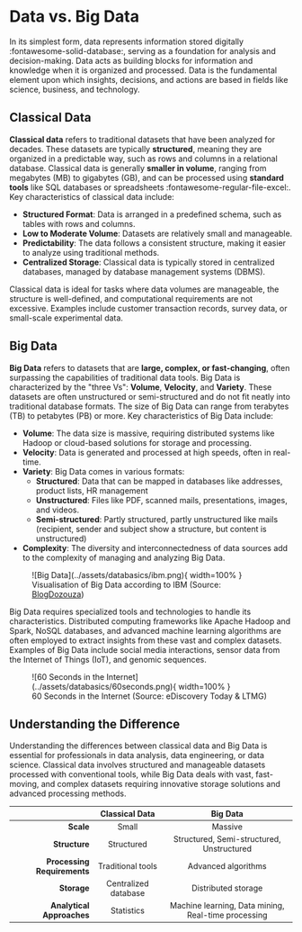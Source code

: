 # Data vs. Big Data

In its simplest form, data represents information stored digitally :fontawesome-solid-database:, serving as a foundation for analysis and decision-making. Data acts as building blocks for information and knowledge when it is organized and processed. Data is the fundamental element upon which insights, decisions, and actions are based in fields like science, business, and technology.

## Classical Data
**Classical data** refers to traditional datasets that have been analyzed for decades. These datasets are typically **structured**, meaning they are organized in a predictable way, such as rows and columns in a relational database. Classical data is generally **smaller in volume**, ranging from megabytes (MB) to gigabytes (GB), and can be processed using **standard tools** like SQL databases or spreadsheets :fontawesome-regular-file-excel:. Key characteristics of classical data include:

- **Structured Format**: Data is arranged in a predefined schema, such as tables with rows and columns.
- **Low to Moderate Volume**: Datasets are relatively small and manageable.
- **Predictability**: The data follows a consistent structure, making it easier to analyze using traditional methods.
- **Centralized Storage**: Classical data is typically stored in centralized databases, managed by database management systems (DBMS).

Classical data is ideal for tasks where data volumes are manageable, the structure is well-defined, and computational requirements are not excessive. Examples include customer transaction records, survey data, or small-scale experimental data.

## Big Data
**Big Data** refers to datasets that are **large, complex, or fast-changing**, often surpassing the capabilities of traditional data tools. Big Data is characterized by the "three Vs": **Volume**, **Velocity**, and **Variety**. These datasets are often unstructured or semi-structured and do not fit neatly into traditional database formats. The size of Big Data can range from terabytes (TB) to petabytes (PB) or more. Key characteristics of Big Data include:

- **Volume**: The data size is massive, requiring distributed systems like Hadoop or cloud-based solutions for storage and processing.
- **Velocity**: Data is generated and processed at high speeds, often in real-time.
- **Variety**: Big Data comes in various formats:
    - **Structured**: Data that can be mapped in databases like addresses, product lists, HR management
    - **Unstructured**: Files like PDF, scanned mails, presentations, images, and videos.
    - **Semi-structured**: Partly structured, partly unstructured like mails (recipient, sender and subject show a structure, but content is unstructured)
- **Complexity**: The diversity and interconnectedness of data sources add to the complexity of managing and analyzing Big Data.

<figure markdown="span">
    ![Big Data](../assets/databasics/ibm.png){ width=100% }
    <figcaption>Visualisation of Big Data according to IBM (Source: <a href="https://blogdozouza.wordpress.com/2016/01/21/extracting-business-value-from-the-4-vs-of-big-data/">BlogDozouza</a>)</figcaption>
</figure>

Big Data requires specialized tools and technologies to handle its characteristics. Distributed computing frameworks like Apache Hadoop and Spark, NoSQL databases, and advanced machine learning algorithms are often employed to extract insights from these vast and complex datasets. Examples of Big Data include social media interactions, sensor data from the Internet of Things (IoT), and genomic sequences.

<figure markdown="span">
    ![60 Seconds in the Internet](../assets/databasics/60seconds.png){ width=100% }
    <figcaption>60 Seconds in the Internet (Source: eDiscovery Today & LTMG)</figcaption>
</figure>

## Understanding the Difference
Understanding the differences between classical data and Big Data is essential for professionals in data analysis, data engineering, or data science. Classical data involves structured and manageable datasets processed with conventional tools, while Big Data deals with vast, fast-moving, and complex datasets requiring innovative storage solutions and advanced processing methods.

|                              | **Classical Data**        | **Big Data**                     |
|-------------------------------:|:---------------------------:|:-----------------------------------:|
| **Scale**                     | Small                     | Massive                          |
| **Structure**                 | Structured                | Structured, Semi-structured, Unstructured |
| **Processing Requirements**   | Traditional tools         | Advanced algorithms              |
| **Storage**                   | Centralized database      | Distributed storage              |
| **Analytical Approaches**     | Statistics                | Machine learning, Data mining, Real-time processing |

